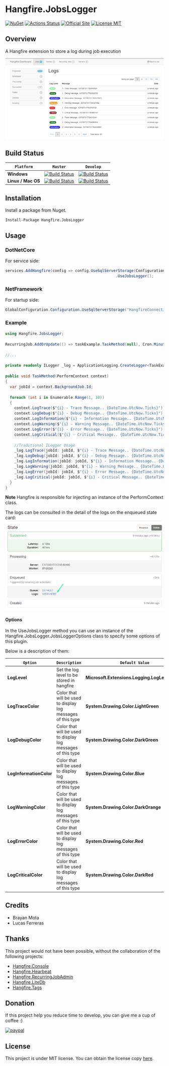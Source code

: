# Hangfire.JobsLogger
[![NuGet](https://buildstats.info/nuget/Hangfire.JobsLogger)](https://www.nuget.org/packages/Hangfire.JobsLogger)
[![Actions Status](https://github.com/raisedapp/Hangfire.JobsLogger/workflows/CI-HF-JOBSLOGGER/badge.svg)](https://github.com/raisedapp/Hangfire.JobsLogger/actions)
[![Official Site](https://img.shields.io/badge/site-hangfire.io-blue.svg)](http://hangfire.io)
[![License MIT](https://img.shields.io/badge/license-MIT-green.svg)](http://opensource.org/licenses/MIT)

## Overview
A Hangfire extension to store a log during job execution

![joblogshistory](content/job_logs_history.png)

## Build Status
`Platform` | `Master` | `Develop`
--- | --- | ---
**Windows** | [![Build Status](https://circleci.com/gh/raisedapp/Hangfire.JobsLogger/tree/master.svg?style=svg)](https://circleci.com/gh/raisedapp/Hangfire.JobsLogger/tree/master) | [![Build Status](https://circleci.com/gh/raisedapp/Hangfire.JobsLogger/tree/develop.svg?style=svg)](https://circleci.com/gh/raisedapp/Hangfire.JobsLogger/tree/develop)
**Linux / Mac OS** | [![Build Status](https://travis-ci.org/raisedapp/Hangfire.JobsLogger.svg?branch=master)](https://travis-ci.org/raisedapp/Hangfire.JobsLogger/) | [![Build Status](https://travis-ci.org/raisedapp/Hangfire.JobsLogger.svg?branch=develop)](https://travis-ci.org/raisedapp/Hangfire.JobsLogger/)

## Installation
Install a package from Nuget. 
```
Install-Package Hangfire.JobsLogger
```

## Usage

### DotNetCore

For service side:
```csharp
services.AddHangfire(config => config.UseSqlServerStorage(Configuration.GetConnectionString("HangfireConnection"))
                                                 .UseJobsLogger();
```

### NetFramework

For startup side:
```csharp
GlobalConfiguration.Configuration.UseSqlServerStorage("HangfireConnection").UseJobsLogger();
```

### Example

```csharp
using Hangfire.JobsLogger;

RecurringJob.AddOrUpdate(() => taskExample.TaskMethod(null), Cron.Minutely);

//...

private readonly ILogger _log = ApplicationLogging.CreateLogger<TaskExample>();

public void TaskMethod(PerformContext context)
{
  var jobId = context.BackgroundJob.Id;

  foreach (int i in Enumerable.Range(1, 10)) 
  {
    context.LogTrace($"{i} - Trace Message.. {DateTime.UtcNow.Ticks}");
    context.LogDebug($"{i} - Debug Message.. {DateTime.UtcNow.Ticks}");
    context.LogInformation($"{i} - Information Message.. {DateTime.UtcNow.Ticks}");
    context.LogWarning($"{i} - Warning Message.. {DateTime.UtcNow.Ticks}");
    context.LogError($"{i} - Error Message.. {DateTime.UtcNow.Ticks}");
    context.LogCritical($"{i} - Critical Message.. {DateTime.UtcNow.Ticks}");

    //Traditional ILogger Usage
    _log.LogTrace(jobId: jobId, $"{i} - Trace Message.. {DateTime.UtcNow.Ticks}");
    _log.LogDebug(jobId: jobId, $"{i} - Debug Message.. {DateTime.UtcNow.Ticks}");
    _log.LogInformation(jobId: jobId, $"{i} - Information Message.. {DateTime.UtcNow.Ticks}");
    _log.LogWarning(jobId: jobId, $"{i} - Warning Message.. {DateTime.UtcNow.Ticks}");
    _log.LogError(jobId: jobId, $"{i} - Error Message.. {DateTime.UtcNow.Ticks}");
    _log.LogCritical(jobId: jobId, $"{i} - Critical Message.. {DateTime.UtcNow.Ticks}");
  }
}
```

**Note**
Hangfire is responsible for injecting an instance of the PerformContext class.

The logs can be consulted in the detail of the logs on the enqueued state card:
![jobdetail](content/job_detail.png)

#### Options

In the UseJobsLogger method you can use an instance of the Hangfire.JobsLogger.JobsLoggerOptions class to specify some options of this plugin.

Below is a description of them:

`Option` | `Description` | `Default Value`
--- | --- | ---
**LogLevel** | Set the log level to be stored in hangfire | **Microsoft.Extensions.Logging.LogLevel.Trace**
**LogTraceColor** |  Color that will be used to display log messages of this type | **System.Drawing.Color.LightGreen**
**LogDebugColor** |  Color that will be used to display log messages of this type | **System.Drawing.Color.DarkGreen**
**LogInformationColor** |  Color that will be used to display log messages of this type | **System.Drawing.Color.Blue**
**LogWarningColor** |  Color that will be used to display log messages of this type | **System.Drawing.Color.DarkOrange**
**LogErrorColor** |  Color that will be used to display log messages of this type | **System.Drawing.Color.Red**
**LogCriticalColor** |  Color that will be used to display log messages of this type | **System.Drawing.Color.DarkRed**

## Credits
 * Brayan Mota
 * Lucas Ferreras
 
## Thanks

This project would not have been possible, without the collaboration of the following projects:

 * [Hangfire.Console](https://github.com/pieceofsummer/Hangfire.Console)
 * [Hangfire.Hearbeat](https://github.com/ahydrax/Hangfire.Heartbeat)
 * [Hangfire.RecurringJobAdmin](https://github.com/bamotav/Hangfire.RecurringJobAdmin)
 * [Hangfire.LiteDb](https://github.com/codeyu/Hangfire.LiteDB)
 * [Hangfire.Tags](https://github.com/face-it/Hangfire.Tags)
 
## Donation
If this project help you reduce time to develop, you can give me a cup of coffee :) 

[![paypal](https://www.paypalobjects.com/en_US/i/btn/btn_donateCC_LG.gif)](https://www.paypal.com/cgi-bin/webscr?cmd=_donations&business=RMLQM296TCM38&item_name=For+the+development+of+Hangfire.JobsLogger&currency_code=USD&source=url)

## License
This project is under MIT license. You can obtain the license copy [here](https://github.com/raisedapp/Hangfire.JobsLogger/blob/master/LICENSE).
